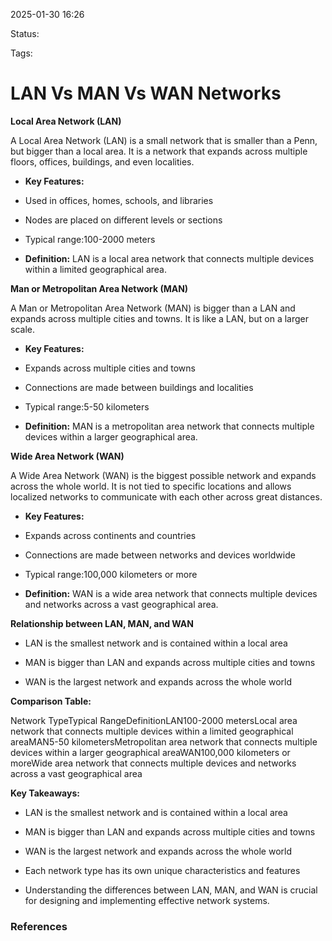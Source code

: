



2025-01-30 16:26

Status:

Tags:

# LAN Vs MAN Vs WAN Networks
  
**Local Area Network (LAN)**

A Local Area Network (LAN) is a small network that is smaller than a Penn, but bigger than a local area. It is a network that expands across multiple floors, offices, buildings, and even localities.

- **Key Features:**
    

- Used in offices, homes, schools, and libraries
    
- Nodes are placed on different levels or sections
    
- Typical range:100-2000 meters
    

- **Definition:** LAN is a local area network that connects multiple devices within a limited geographical area.
    

**Man or Metropolitan Area Network (MAN)**

A Man or Metropolitan Area Network (MAN) is bigger than a LAN and expands across multiple cities and towns. It is like a LAN, but on a larger scale.

- **Key Features:**
    

- Expands across multiple cities and towns
    
- Connections are made between buildings and localities
    
- Typical range:5-50 kilometers
    

- **Definition:** MAN is a metropolitan area network that connects multiple devices within a larger geographical area.
    

**Wide Area Network (WAN)**

A Wide Area Network (WAN) is the biggest possible network and expands across the whole world. It is not tied to specific locations and allows localized networks to communicate with each other across great distances.

- **Key Features:**
    

- Expands across continents and countries
    
- Connections are made between networks and devices worldwide
    
- Typical range:100,000 kilometers or more
    

- **Definition:** WAN is a wide area network that connects multiple devices and networks across a vast geographical area.
    

**Relationship between LAN, MAN, and WAN**

- LAN is the smallest network and is contained within a local area
    
- MAN is bigger than LAN and expands across multiple cities and towns
    
- WAN is the largest network and expands across the whole world
    

**Comparison Table:**

Network TypeTypical RangeDefinitionLAN100-2000 metersLocal area network that connects multiple devices within a limited geographical areaMAN5-50 kilometersMetropolitan area network that connects multiple devices within a larger geographical areaWAN100,000 kilometers or moreWide area network that connects multiple devices and networks across a vast geographical area

**Key Takeaways:**

- LAN is the smallest network and is contained within a local area
    
- MAN is bigger than LAN and expands across multiple cities and towns
    
- WAN is the largest network and expands across the whole world
    
- Each network type has its own unique characteristics and features
    
- Understanding the differences between LAN, MAN, and WAN is crucial for designing and implementing effective network systems.






### References
